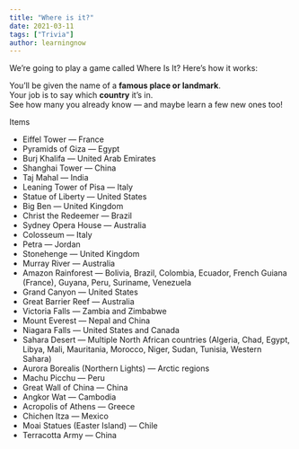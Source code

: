 ```yaml
---
title: "Where is it?"
date: 2021-03-11
tags: ["Trivia"]
author: learningnow
---
```


We’re going to play a game called Where Is It? Here’s how it works:

You’ll be given the name of a **famous place or landmark**.  
Your job is to say which **country** it’s in.  
See how many you already know — and maybe learn a few new ones too!

Items

- Eiffel Tower — France
- Pyramids of Giza — Egypt
- Burj Khalifa — United Arab Emirates
- Shanghai Tower — China
- Taj Mahal — India
- Leaning Tower of Pisa — Italy
- Statue of Liberty — United States
- Big Ben — United Kingdom
- Christ the Redeemer — Brazil
- Sydney Opera House — Australia
- Colosseum — Italy
- Petra — Jordan
- Stonehenge — United Kingdom
- Murray River — Australia
- Amazon Rainforest — Bolivia, Brazil, Colombia, Ecuador, French Guiana (France), Guyana, Peru, Suriname, Venezuela
- Grand Canyon — United States
- Great Barrier Reef — Australia
- Victoria Falls — Zambia and Zimbabwe
- Mount Everest — Nepal and China
- Niagara Falls — United States and Canada
- Sahara Desert — Multiple North African countries (Algeria, Chad, Egypt, Libya, Mali, Mauritania, Morocco, Niger, Sudan, Tunisia, Western Sahara)
- Aurora Borealis (Northern Lights) — Arctic regions
- Machu Picchu — Peru
- Great Wall of China — China
- Angkor Wat — Cambodia
- Acropolis of Athens — Greece
- Chichen Itza — Mexico
- Moai Statues (Easter Island) — Chile
- Terracotta Army — China
